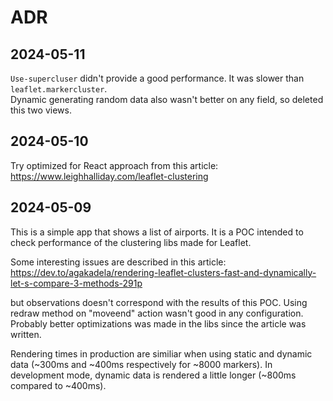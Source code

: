 # ADR

## 2024-05-11

`Use-supercluser` didn't provide a good performance. It was slower than `leaflet.markercluster`. \
Dynamic generating random data also wasn't better on any field, so deleted this two views.

## 2024-05-10

Try optimized for React approach from this article:
https://www.leighhalliday.com/leaflet-clustering

## 2024-05-09

This is a simple app that shows a list of airports. It is a POC intended to check performance of the clustering libs made for Leaflet.

Some interesting issues are described in this article:
https://dev.to/agakadela/rendering-leaflet-clusters-fast-and-dynamically-let-s-compare-3-methods-291p

but observations doesn't correspond with the results of this POC. Using redraw method on "moveend" action wasn't good in any configuration. Probably better optimizations was made in the libs since the article was written.

Rendering times in production are similiar when using static and dynamic data (~300ms and ~400ms respectively for ~8000 markers). In development mode, dynamic data is rendered a little longer (~800ms compared to ~400ms).
